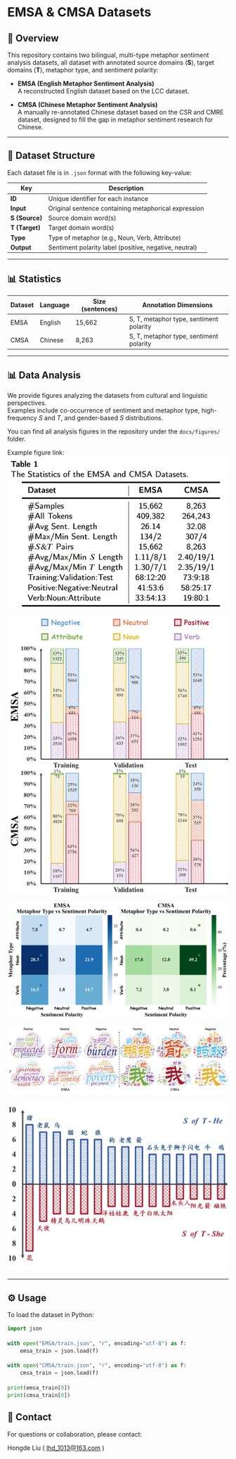 # EMSA & CMSA Datasets

## 📖 Overview
This repository contains two bilingual, multi-type metaphor sentiment analysis datasets, all dataset with annotated source domains (**S**), target domains (**T**), metaphor type, and sentiment polarity:  

- **EMSA (English Metaphor Sentiment Analysis)**  
  A reconstructed English dataset based on the LCC dataset.  

- **CMSA (Chinese Metaphor Sentiment Analysis)**  
  A manually re-annotated Chinese dataset based on the CSR and CMRE dataset, designed to fill the gap in metaphor sentiment research for Chinese.   

---

## 📂 Dataset Structure
Each dataset file is in `.json` format with the following key-value:

| Key            | Description                                                                 |
|-------------------|-----------------------------------------------------------------------------|
| **ID**            | Unique identifier for each instance                                         |
| **Input**          | Original sentence containing metaphorical expression                        |
| **S (Source)**    | Source domain word(s)                                                       |
| **T (Target)**    | Target domain word(s)                                                       |
| **Type** | Type of metaphor (e.g., Noun, Verb, Attribute) |
| **Output**      | Sentiment polarity label (positive, negative, neutral)                      |

---

## 📊 Statistics
| Dataset | Language | Size (sentences) | Annotation Dimensions |
|---------|----------|------------------|------------------------|
| EMSA    | English  | 15,662          | S, T, metaphor type, sentiment polarity |
| CMSA    | Chinese  | 8,263           | S, T, metaphor type, sentiment polarity |

---

## 📊 Data Analysis
We provide figures analyzing the datasets from cultural and linguistic perspectives.  
Examples include co-occurrence of sentiment and metaphor type, high-frequency $S$ and $T$, and gender-based $S$ distributions.  

You can find all analysis figures in the repository under the `docs/figures/` folder.  

Example figure link:
![Basic Statistics](../docs/figures/basic.jpg)

![Distribution of Labels across Subsets](../docs/figures/data-statistic.png)

![Co-occurrence of Sentiment and Metaphor Types](../docs/figures/heatmap.jpg)  

![High-frequency S and T across Different Sentiment Polarities](../docs/figures/sentiment-component.jpg)

![Gender-Based Patterns in Metaphors](../docs/figures/male-female.png)

---

## ⚙️ Usage
To load the dataset in Python:

```python
import json

with open("EMSA/train.json", "r", encoding="utf-8") as f:
    emsa_train = json.load(f)

with open("CMSA/train.json", "r", encoding="utf-8") as f:
    cmsa_train = json.load(f)

print(emsa_train[0])
print(cmsa_train[0])
```

<!-- ## 📜 Citation

If you use EMSA or CMSA in your research, please cite:

@article{YourPaper2025,
  title   = {Multi-type Metaphor Sentiment Analysis across English and Chinese},
  author  = {Your Name et al.},
  journal = {Journal Name},
  year    = {2025}
} -->

## 🤝 Contact

For questions or collaboration, please contact:

Hongde Liu ( lhd_1013@163.com )
